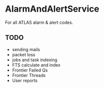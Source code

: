 # AlarmAndAlertService
For all ATLAS alarm &amp; alert codes. 

## TODO
* sending mails
* packet loss
* jobs and task indexing
* FTS calculate and index
* Frontier Failed Qs
* Frontier Threads
* User reports